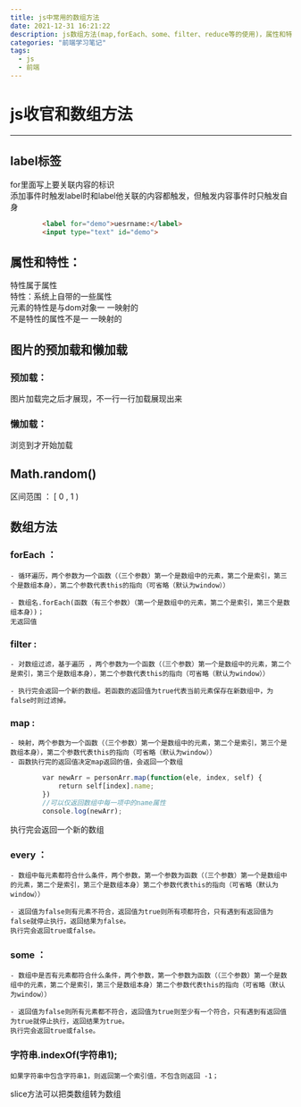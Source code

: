 ```yaml
---
title: js中常用的数组方法
date: 2021-12-31 16:21:22
description: js数组方法(map,forEach、some、filter、reduce等的使用)，属性和特性的关系与区别
categories: "前端学习笔记"
tags: 
  - js
  - 前端
---
```


# js收官和数组方法
----------

## label标签

for里面写上要关联内容的标识  
添加事件时触发label时和label他关联的内容都触发，但触发内容事件时只触发自身

```html
        <label for="demo">uesrname:</label>
        <input type="text" id="demo">
```

## 属性和特性：
特性属于属性  
特性：系统上自带的一些属性  
元素的特性是与dom对象一 一映射的  
不是特性的属性不是一 一映射的

## 图片的预加载和懒加载
### 预加载：
图片加载完之后才展现，不一行一行加载展现出来
### 懒加载：
浏览到才开始加载


## Math.random()
区间范围 ： [ 0 , 1 )

## 数组方法

### forEach ：
    - 循环遍历，两个参数为一个函数（（三个参数）第一个是数组中的元素，第二个是索引，第三个是数组本身），第二个参数代表this的指向（可省略（默认为window））

    - 数组名.forEach(函数（有三个参数）（第一个是数组中的元素，第二个是索引，第三个是数组本身）)； 
    无返回值

### filter :
    - 对数组过滤，基于遍历 ，两个参数为一个函数（（三个参数）第一个是数组中的元素，第二个是索引，第三个是数组本身），第二个参数代表this的指向（可省略（默认为window））

    - 执行完会返回一个新的数组。若函数的返回值为true代表当前元素保存在新数组中，为false时则过滤掉。

### map :
    - 映射，两个参数为一个函数（（三个参数）第一个是数组中的元素，第二个是索引，第三个是数组本身），第二个参数代表this的指向（可省略（默认为window））
    - 函数执行完的返回值决定map返回的值，会返回一个数组
```javascript
        var newArr = personArr.map(function(ele, index, self) {
            return self[index].name;
        })
        //可以仅返回数组中每一项中的name属性
        console.log(newArr);
```
执行完会返回一个新的数组

### every ：
    - 数组中每元素都符合什么条件，两个参数，第一个参数为函数（（三个参数）第一个是数组中的元素，第二个是索引，第三个是数组本身）第二个参数代表this的指向（可省略（默认为window））

    - 返回值为false则有元素不符合，返回值为true则所有项都符合，只有遇到有返回值为false就停止执行，返回结果为false。  
    执行完会返回true或false。

### some ：
    - 数组中是否有元素都符合什么条件，两个参数，第一个参数为函数（（三个参数）第一个是数组中的元素，第二个是索引，第三个是数组本身）第二个参数代表this的指向（可省略（默认为window））

    - 返回值为false则所有元素都不符合，返回值为true则至少有一个符合，只有遇到有返回值为true就停止执行，返回结果为true。   
    执行完会返回true或false。


### 字符串.indexOf(字符串1);
    如果字符串中包含字符串1，则返回第一个索引值，不包含则返回 -1；

slice方法可以把类数组转为数组
